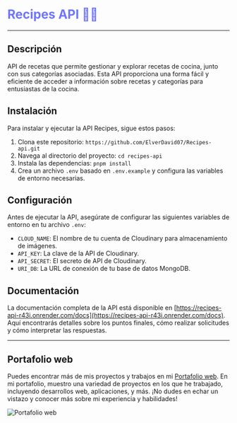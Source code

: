 <h1 style="color:#7076fe">Recipes API 🍜🍛</h1>

---

## Descripción

 API de recetas que  permite gestionar y explorar recetas de cocina, junto con sus categorías asociadas. Esta API proporciona una forma fácil y eficiente de acceder a información sobre recetas y categorías para entusiastas de la cocina.

## Instalación

Para instalar y ejecutar la API Recipes, sigue estos pasos:

1. Clona este repositorio: `https://github.com/ElverDavid07/Recipes-api.git`
2. Navega al directorio del proyecto: `cd recipes-api`
3. Instala las dependencias: `pnpm install`
4. Crea un archivo `.env` basado en `.env.example` y configura las variables de entorno necesarias.

## Configuración

Antes de ejecutar la API, asegúrate de configurar las siguientes variables de entorno en tu archivo `.env`:

- `CLOUD_NAME`: El nombre de tu cuenta de Cloudinary para almacenamiento de imágenes.
- `API_KEY`: La clave de la API de Cloudinary.
- `API_SECRET`: El secreto de API de Cloudinary.
- `URI_DB`: La URL de conexión de tu base de datos MongoDB.

## Documentación

La documentación completa de la API está disponible en [https://recipes-api-r43i.onrender.com/docs](https://recipes-api-r43i.onrender.com/docs). Aquí encontrarás detalles sobre los puntos finales, cómo realizar solicitudes y cómo interpretar las respuestas.


---
## Portafolio web

Puedes encontrar más de mis proyectos y trabajos en mi [Portafolio web](https://www.elvportafolio.website). En mi portafolio, muestro una variedad de proyectos en los que he trabajado, incluyendo desarrollos web, aplicaciones, y más. ¡No dudes en echar un vistazo y conocer más sobre mi experiencia y habilidades!

![Portafolio web](https://res.cloudinary.com/dnbdpnvz1/image/upload/v1692585923/images_project/dbso90wdk8tgwqfdggiz.png)

